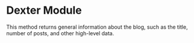 # Dexter Module
This method returns general information about the blog, such as the title, number of posts, and other high-level data.